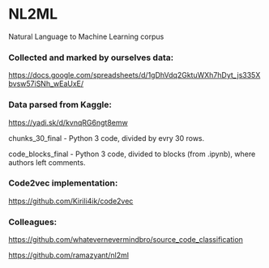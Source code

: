 # NL2ML
Natural Language to Machine Learning corpus

### Collected and marked by ourselves data:
https://docs.google.com/spreadsheets/d/1gDhVdq2GktuWXh7hDyt_js335Xbvsw57iSNh_wEaUxE/

### Data parsed from Kaggle:
https://yadi.sk/d/kvnqRG6ngt8emw

chunks_30_final - Python 3 code, divided by evry 30 rows. 

code_blocks_final - Python 3 code, divided to blocks (from .ipynb), where authors left comments.


### Code2vec implementation:

https://github.com/Kirili4ik/code2vec


### Colleagues:

https://github.com/whatevernevermindbro/source_code_classification

https://github.com/ramazyant/nl2ml
